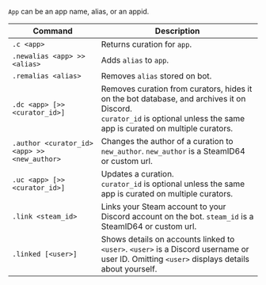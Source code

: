 `App` can be an app name, alias, or an appid.

| Command | Description |
| -------------------------------------------- | - |
| `.c <app>` | Returns curation for `app`. |
| `.newalias <app> >> <alias>` | Adds `alias` to `app`. |
| `.remalias <alias>` | Removes `alias` stored on bot. |
| `.dc <app> [>> <curator_id>]` | Removes curation from curators, hides it on the bot database, and archives it on Discord.<br>`curator_id` is optional unless the same app is curated on multiple curators. |
| `.author <curator_id> <app> >> <new_author>` | Changes the author of a curation to `new_author`. `new_author` is a SteamID64 or custom url. |
| `.uc <app> [>> <curator_id>]` | Updates a curation.<br>`curator_id` is optional unless the same app is curated on multiple curators. |
| `.link <steam_id>` | Links your Steam account to your Discord account on the bot. `steam_id` is a SteamID64 or custom url. |
| `.linked [<user>]` | Shows details on accounts linked to `<user>`. `<user>` is a Discord username or user ID. Omitting `<user>` displays details about yourself. |

